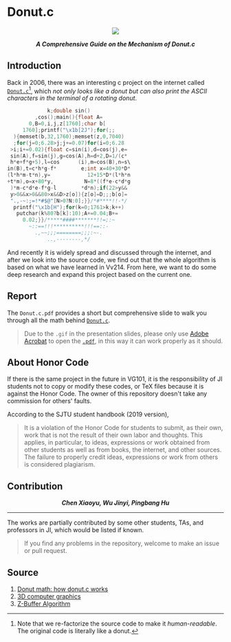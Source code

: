 # Donut.c

<p align="center">
	<img src="https://github.com/sleepymalc/Donut.c/blob/master/donut.c.gif"/>
</p>

<p align="center"><b><i>
	A Comprehensive Guide on the Mechanism of Donut.c
</i></b></p>

## Introduction

Back in 2006, there was an interesting c project on the internet called [`Donut.c`](https://github.com/sleepymalc/Donut.c/blob/master/source_code/donut.c)[^1], which *not only looks like a donut but can also print the ASCII characters in the terminal of a rotating donut*.

```c++
             k;double sin()
         ,cos();main(){float A=
       0,B=0,i,j,z[1760];char b[
     1760];printf("\x1b[2J");for(;;
  ){memset(b,32,1760);memset(z,0,7040)
  ;for(j=0;6.28>j;j+=0.07)for(i=0;6.28
 >i;i+=0.02){float c=sin(i),d=cos(j),e=
 sin(A),f=sin(j),g=cos(A),h=d+2,D=1/(c*
 h*e+f*g+5),l=cos      (i),m=cos(B),n=s\
in(B),t=c*h*g-f*        e;int x=40+30*D*
(l*h*m-t*n),y=            12+15*D*(l*h*n
+t*m),o=x+80*y,          N=8*((f*e-c*d*g
 )*m-c*d*e-f*g-l        *d*n);if(22>y&&
 y>0&&x>0&&80>x&&D>z[o]){z[o]=D;;;b[o]=
 ".,-~:;=!*#$@"[N>0?N:0];}}/*#****!!-*/
  printf("\x1b[H");for(k=0;1761>k;k++)
   putchar(k%80?b[k]:10);A+=0.04;B+=
     0.02;}}/*****####*******!!=;:~
       ~::==!!!**********!!!==::-
         .,~~;;;========;;;:~-.
             ..,--------,*/
```

And recently it is widely spread and discussed through the internet, and after we look into the source code, we find out that the whole algorithm is based on what we have learned in Vv214. From here, we want to do some deep research and expand this project based on the current one.

[^1]: Note that we re-factorize the source code to make it *human-readable*. The original code is literally like a donut.

## Report

The `Donut.c.pdf` provides a short but comprehensive slide to walk you through all the math behind [`Donut.c`](https://github.com/sleepymalc/Donut.c/blob/master/source_code/donut.c).
> Due to the `.gif` in the presentation slides, please only use [Adobe Acrobat](https://www.adobe.com/documentcloud/integrations/microsoft-search.html?s_cid=7015Y0000039qpxQAA&sdid=HVQ7X2NM&mv=search&s_kwcid=AL!3085!3!518186549439!e!!g!!adobe%20pdf!12908270773!121154142426&ef_id=Cj0KCQjw852XBhC6ARIsAJsFPN26h3ML9rEbUnWDlTdvLqTUNFJDkJwfGv0WwqkDXshEuoEUgckbagMaApYpEALw_wcB:G:s) to open the [`.pdf`](https://github.com/sleepymalc/Donut.c/blob/master/presentation/Donut.c.pdf), in this way it can work properly as it should.

## About Honor Code

If there is the same project in the future in VG101, it is the responsibility of JI students not to copy or modify these codes, or TeX files because it is against the Honor Code. The owner of this repository doesn't take any commission for others' faults.

According to the SJTU student handbook (2019 version),

> It is a violation of the Honor Code for students to submit, as their own, work that is not the result of their own labor and thoughts. This applies, in particular, to ideas, expressions or work obtained from other students as well as from books, the internet, and other sources. The failure to properly credit ideas, expressions or work from others is considered plagiarism.

## Contribution

<p align="center"><b><i>
	Chen Xiaoyu, Wu Jinyi, Pingbang Hu
</i></b></p>

---

The works are partially contributed by some other students, TAs, and professors in JI, which would be listed if known.
> If you find any problems in the repository, welcome to make an issue or pull request.

##	Source

1. [Donut math: how donut.c works](https://www.a1k0n.net/2011/07/20/donut-math.html)
2. [3D computer graphics](https://en.wikipedia.org/wiki/3D_computer_graphics)
3. [Z-Buffer Algorithm](https://www.javatpoint.com/computer-graphics-z-buffer-algorithm)
